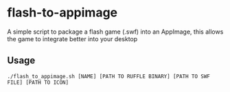 # flash-to-appimage

A simple script to package a flash game (.swf) into an AppImage, this allows the game to integrate better into your desktop

## Usage
```
./flash_to_appimage.sh [NAME] [PATH TO RUFFLE BINARY] [PATH TO SWF FILE] [PATH TO ICON]
```
